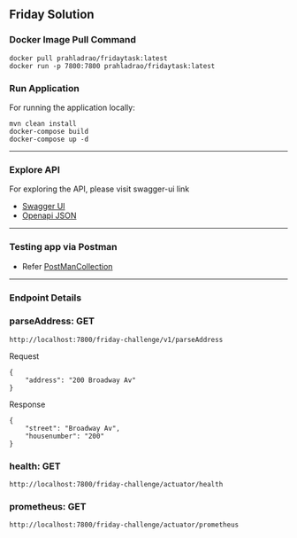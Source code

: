 ## Friday Solution
### Docker Image Pull Command
```shell
docker pull prahladrao/fridaytask:latest
docker run -p 7800:7800 prahladrao/fridaytask:latest 
```
### Run Application
For running the application locally:

```shell
mvn clean install
docker-compose build
docker-compose up -d
```
--------------
### Explore API
For exploring the API, please visit swagger-ui link

* [Swagger UI](http://localhost:7800/friday-challenge/openapi/swagger-ui.html)
* [Openapi JSON](http://localhost:7800/friday-challenge/openapi/v3/api-docs)

--------------

### Testing app via Postman
* Refer [PostManCollection](https://github.com/friday/friday.postman_collection.json)
--------------

### Endpoint Details
### parseAddress: GET
```
http://localhost:7800/friday-challenge/v1/parseAddress
```
Request
```
{
    "address": "200 Broadway Av"
}
```
Response
```
{
    "street": "Broadway Av",
    "housenumber": "200"
}
```
### health: GET
```
http://localhost:7800/friday-challenge/actuator/health
```
### prometheus: GET
```
http://localhost:7800/friday-challenge/actuator/prometheus
```